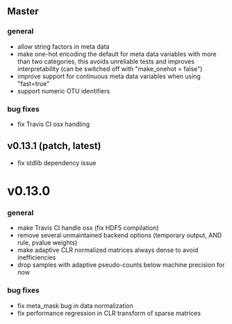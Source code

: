 ## Master

### general
- allow string factors in meta data
- make one-hot encoding the default for meta data variables with more than two
categories, this avoids unreliable tests and improves interpretability (can be switched off with "make_onehot = false")
- improve support for continuous meta data variables when using "fast=true"
- support numeric OTU identifiers

### bug fixes
- fix Travis CI osx handling

## v0.13.1 (patch, latest)
- fix stdlib dependency issue

# v0.13.0

### general
- make Travis CI handle osx (fix HDF5 compilation)
- remove several unmaintained backend options (temporary output, AND rule, pvalue weights)
- make adaptive CLR normalized matrices always dense to avoid inefficiencies
- drop samples with adaptive pseudo-counts below machine precision for now

### bug fixes
- fix meta_mask bug in data normalization
- fix performance regression in CLR transform of sparse matrices
